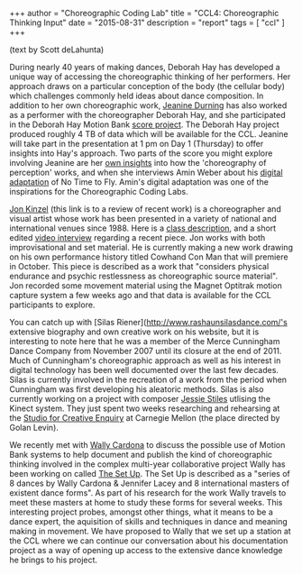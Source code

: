 +++
author = "Choreographic Coding Lab"
title = "CCL4: Choreographic Thinking Input"
date = "2015-08-31"
description = "report"
tags = [ "ccl" ]
+++

(text by Scott deLahunta)

During nearly 40 years of making dances, Deborah Hay has developed a unique way of accessing the choreographic thinking of her performers. Her approach draws on a particular conception of the body (the cellular body) which challenges commonly held ideas about dance composition. In addition to her own choreographic work, [Jeanine Durning](http://www.jeaninedurning.com/) has also worked as a performer with the choreographer Deborah Hay, and she participated in the Deborah Hay Motion Bank [score project](http://scores.motionbank.org/dh/). The Deborah Hay project produced roughly 4 TB of data which will be available for the CCL. Jeanine will take part in the presentation at 1 pm on Day 1  (Thursday) to offer insights into Hay's approach. Two parts of the score you might explore involving Jeanine are her [own insights](http://scores.motionbank.org/dh/#/set/jeanine-ros-insights) into how the 'choreography of perception' works, and when she interviews Amin Weber about his [digital adaptation](http://scores.motionbank.org/dh/#/set/digital-adaptation-of-no-time-to-fly) of No Time to Fly. Amin's digital adaptation was one of the inspirations for the Choreographic Coding Labs.

[Jon Kinzel](http://www.artsjournal.com/dancebeat/2015/06/moves-at-lamama/) (this link is to a review of recent work) is a choreographer and visual artist whose work has been presented in a variety of national and international venues since 1988. Here is a [class description](http://dancentell.com/teachers/g-l/jon-kinzel/), and a short edited [video interview](https://vimeo.com/80767390) regarding a recent piece. Jon works with both improvisational and set material. He is currently making a new work drawing on his own performance history titled Cowhand Con Man that will premiere in October. This piece is described as a work that "considers physical endurance and psychic restlessness as choreographic source material". Jon recorded some movement material using the Magnet Optitrak motion capture system a few weeks ago and that data is available for the CCL participants to explore.
 
You can catch up with [Silas Riener](http://www.rashaunsilasdance.com/'s extensive biography and own creative work on his website, but it is interesting to note here that he was a member of the Merce Cunningham Dance Company from November 2007 until its closure at the end of 2011. Much of Cunningham's choreographic approach as well as his interest in digital technology has been well documented over the last few decades. Silas is currently involved in the recreation of a work from the period when Cunningham was first developing his aleatoric methods. Silas is also currently working on a project with composer [Jessie Stiles](http://site.jessestil.es/#news) utlising the Kinect system. They just spent two weeks researching and rehearsing at the [Studio for Creative Enquiry](http://studioforcreativeinquiry.org/) at Carnegie Mellon (the place directed by Golan Levin).
 
We recently met with [Wally Cardona](http://www.wcvismorphing.org/) to discuss the possible use of Motion Bank systems to help document and publish the kind of choreographic thinking involved in the complex multi-year collaborative project Wally has been working on called [The Set Up](http://www.wcvismorphing.org/pages/currentworks.html).  The Set Up is described as a "series of 8 dances by Wally Cardona & Jennifer Lacey and 8 international masters of existent dance forms". As part of his research for the work Wally travels to meet these masters at home to study these forms for several weeks. This interesting project probes, amongst other things, what it means to be a dance expert, the aquisition of skills and techniques in dance and meaning making in movement. We have proposed to Wally that we set up a station at the CCL where we can continue our conversation about his documentation project as a way of opening up access to the extensive dance knowledge he brings to his project.
  
 
 
 
